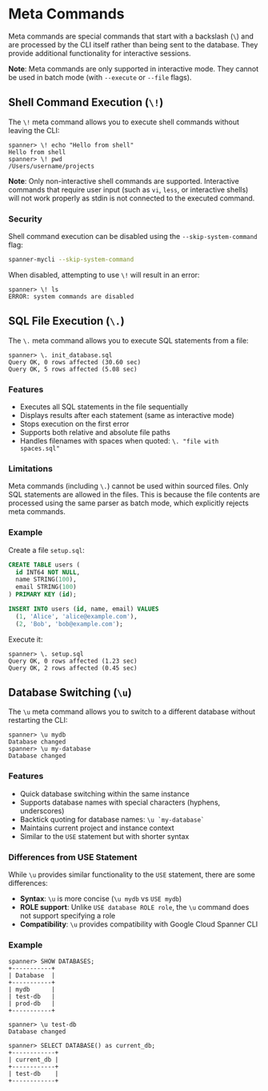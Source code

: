 # Meta Commands

Meta commands are special commands that start with a backslash (`\`) and are processed by the CLI itself rather than being sent to the database. They provide additional functionality for interactive sessions.

**Note**: Meta commands are only supported in interactive mode. They cannot be used in batch mode (with `--execute` or `--file` flags).

## Shell Command Execution (`\!`)

The `\!` meta command allows you to execute shell commands without leaving the CLI:

```
spanner> \! echo "Hello from shell"
Hello from shell
spanner> \! pwd
/Users/username/projects
```

**Note**: Only non-interactive shell commands are supported. Interactive commands that require user input (such as `vi`, `less`, or interactive shells) will not work properly as stdin is not connected to the executed command.

### Security

Shell command execution can be disabled using the `--skip-system-command` flag:

```bash
spanner-mycli --skip-system-command
```

When disabled, attempting to use `\!` will result in an error:

```
spanner> \! ls
ERROR: system commands are disabled
```

## SQL File Execution (`\.`)

The `\.` meta command allows you to execute SQL statements from a file:

```
spanner> \. init_database.sql
Query OK, 0 rows affected (30.60 sec)
Query OK, 5 rows affected (5.08 sec)
```

### Features

- Executes all SQL statements in the file sequentially
- Displays results after each statement (same as interactive mode)
- Stops execution on the first error
- Supports both relative and absolute file paths
- Handles filenames with spaces when quoted: `\. "file with spaces.sql"`

### Limitations

Meta commands (including `\.`) cannot be used within sourced files. Only SQL statements are allowed in the files. This is because the file contents are processed using the same parser as batch mode, which explicitly rejects meta commands.

### Example

Create a file `setup.sql`:
```sql
CREATE TABLE users (
  id INT64 NOT NULL,
  name STRING(100),
  email STRING(100)
) PRIMARY KEY (id);

INSERT INTO users (id, name, email) VALUES
  (1, 'Alice', 'alice@example.com'),
  (2, 'Bob', 'bob@example.com');
```

Execute it:
```
spanner> \. setup.sql
Query OK, 0 rows affected (1.23 sec)
Query OK, 2 rows affected (0.45 sec)
```

## Database Switching (`\u`)

The `\u` meta command allows you to switch to a different database without restarting the CLI:

```
spanner> \u mydb
Database changed
spanner> \u my-database
Database changed
```

### Features

- Quick database switching within the same instance
- Supports database names with special characters (hyphens, underscores)
- Backtick quoting for database names: `` \u `my-database` ``
- Maintains current project and instance context
- Similar to the `USE` statement but with shorter syntax

### Differences from USE Statement

While `\u` provides similar functionality to the `USE` statement, there are some differences:

- **Syntax**: `\u` is more concise (`\u mydb` vs `USE mydb`)
- **ROLE support**: Unlike `USE database ROLE role`, the `\u` command does not support specifying a role
- **Compatibility**: `\u` provides compatibility with Google Cloud Spanner CLI

### Example

```
spanner> SHOW DATABASES;
+-----------+
| Database  |
+-----------+
| mydb      |
| test-db   |
| prod-db   |
+-----------+

spanner> \u test-db
Database changed

spanner> SELECT DATABASE() as current_db;
+------------+
| current_db |
+------------+
| test-db    |
+------------+
```